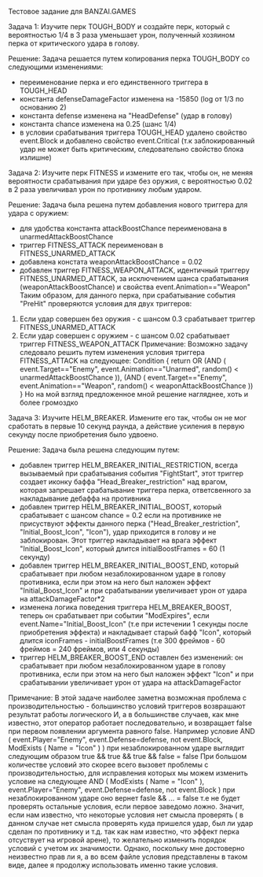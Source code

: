 Тестовое задание для BANZAI.GAMES

Задача 1:
Изучите перк TOUGH_BODY и создайте перк, который с вероятностью 
1/4 в 3 раза уменьшает урон, полученный хозяином перка от критического удара в голову.

Решение: 
Задача решается путем копирования перка TOUGH_BODY со следующими изменениями: 
- переименование перка и его единственного триггера в TOUGH_HEAD
- константа defenseDamageFactor изменена на -15850 (log от 1/3 по основанию 2)
- константа defense изменена на "HeadDefense" (удар в голову)
- константа chance изменена на 0.25 (шанс 1/4)
- в условии срабатывания триггера TOUGH_HEAD удалено свойство event.Block и добавлено свойство event.Critical (т.к заблокированный удар
не может быть критическим, следовательно свойство блока излишне)

Задача 2:
Изучите перк FITNESS и измените его так, чтобы он, не меняя вероятности срабатывания
при ударе без оружия, с вероятностью 0.02 в 2 раза увеличивал урон по противнику любым ударом.

Решение:
Задача была решена путем добавления нового триггера для удара с оружием:
- для удобства константа attackBoostChance переименована в unarmedAttackBoostChance
- триггер FITNESS_ATTACK переименован в FITNESS_UNARMED_ATTACK
- добавлена констата weaponAttackBoostChance = 0.02
- добавлен триггер FITNESS_WEAPON_ATTACK, идентичный триггеру FITNESS_UNARMED_ATTACK, за исключением шанса срабатывания (weaponAttackBoostChance) и свойства event.Animation=="Weapon"
Таким образом, для данного перка, при срабатывание события "PreHit" проверяются условия для двух триггеров:
1) Если удар совершен без оружия - с шансом 0.3 срабатывает триггер FITNESS_UNARMED_ATTACK
2) Если удар совершен с оружием - с шансом 0.02 срабатывает триггер FITNESS_WEAPON_ATTACK
Примечание:
Возможно задачу следовало решить путем изменения условия триггера FITNESS_ATTACK на следующее:
Condition
    {
      return OR (AND ( event.Target=="Enemy", event.Animation=="Unarmed", random() < unarmedAttackBoostChance )),
      (AND ( event.Target=="Enemy", event.Animation=="Weapon", random() < weaponAttackBoostChance ))
    }
Но на мой взгляд предложенное мной решение нагляднее, хоть и более громоздко

Задача 3:
Изучите HELM_BREAKER. Измените его так, чтобы он не мог сработать в первые
10 секунд раунда, а действие усиления в первую секунду после приобретения было
удвоено.

Решение:
Задача была решена следующим путем:
- добавлен триггер HELM_BREAKER_INITIAL_RESTRICTION, всегда вызываемый при срабатывания события "FightStart", этот триггер создает иконку баффа "Head_Breaker_restriction" над врагом, которая запрешает срабатывание триггера перка, ответсвенного за накладывание дебаффа на противника
- добавлен триггер HELM_BREAKER_INITIAL_BOOST, который срабатывает с шансом chance = 0.2 если на противнике не присуствуют эффекты данного перка ("Head_Breaker_restriction", "Initial_Boost_Icon", "Icon"), удар приходится в голову и не заблокирован. Этот триггер накладывает на врага эффект "Initial_Boost_Icon", который длится initialBoostFrames = 60 (1 секунду)
- добавлен триггер HELM_BREAKER_INITIAL_BOOST_END, который срабатывает при любом незаблокированном ударе в голову противника, если при этом на него был наложен эффект "Initial_Boost_Icon" и при срабатывании увеличивает урон от удара на attackDamageFactor*2
- изменена логика поведения триггера HELM_BREAKER_BOOST, теперь он срабатывает при событии "ModExpires", если event.Name="Initial_Boost_Icon" (т.е при истечении 1 секунды после приобретения эффекта) и накладывает старый бафф "Icon", который длится iconFrames - initialBoostFrames (т.е 300 фреймов - 60 фреймов = 240 фреймов, или 4 секунды)
- триггер HELM_BREAKER_BOOST_END оставлен без изменений: он срабатывает при любом незаблокированном ударе в голову противника, если при этом на него был наложен эффект "Icon" и при срабатывании увеличивает урон от удара на attackDamageFactor

Примечание: 
В этой задаче наиболее заметна возможная проблема с производительностью - большинство условий триггеров возврашают результат работы логического И, а в большинстве случаев, как мне известно, этот оператор работает последовательно, и возвращает false при первом появлении аргумента равного false. Например условие
AND ( event.Player="Enemy", event.Defense=defense, not event.Block, ModExists ( Name = "Icon" ) )
при незаблокированном ударе выглядит следующим образом
true && true && true && false = false
При большом количестве условий это скорее всего вызовет проблемы с производительностью, для исправления которых мы можем изменить условие на следующее
AND ( ModExists ( Name = "Icon" ), event.Player="Enemy", event.Defense=defense, not event.Block )
при незаблокированном ударе оно вернет
fasle && ... = false
т.е не будет проверять остальные условия, если первое заведомо ложно.
Значит, если нам известно, что некоторые условия нет смысла проверять ( в данном случае нет смысла проверять куда пришелся удар, был ли удар сделан по противнику и т.д. так как нам известно, что эффект перка отсуствует на игровой арене), то желательно изменить порядок условий с учетом их значимости. Однако, поскольку мне достоверно неизвестно прав ли я, а во всем файле условия представлены в таком виде, далее я продолжу использовать именно такие условия.
